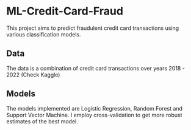 # ML-Credit-Card-Fraud
This project aims to predict fraudulent credit card transactions using various classification models.

## Data 
The data is a combination of credit card transactions over years 2018 - 2022 (Check Kaggle)

## Models
The models implemented are Logistic Regression, Random Forest and Support Vector Machine. I employ cross-validation to get more robust estimates of the best model.
